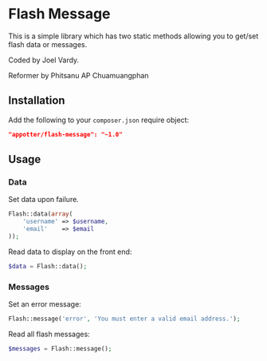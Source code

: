 # Flash Message

This is a simple library which has two static methods allowing you to get/set flash data or messages.

Coded by Joel Vardy.

Reformer by Phitsanu AP Chuamuangphan

## Installation

Add the following to your `composer.json` require object:

```json
"appotter/flash-message": "~1.0"
```

## Usage

### Data

Set data upon failure.

```php
Flash::data(array(
	'username' => $username,
	'email'    => $email
));
```

Read data to display on the front end:

```php
$data = Flash::data();
```

### Messages

Set an error message:

```php
Flash::message('error', 'You must enter a valid email address.');
```

Read all flash messages:

```php
$messages = Flash::message();
```